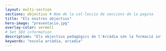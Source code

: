 ```yaml
---
layout: multi-section
sections: objectius # Nom de la col·leccio de seccions de la pagina
title: "Els nostres objectius"
hero-image: "presentacio.jpg"
overlay-color: vermell
# Set SEO information
description: "Els objectius pedagògics de l'Arcàdia són la formació integral de les persones."
keywords: "escola arcàdia, arcadia"
---
```

